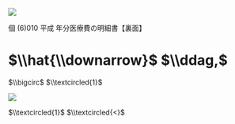 ![](https://www.nta.go.jp/tmp/4e9987ed-bd8a-46d4-b779-73ed96ee39a6/images/c87fa1d99902d9461be1d85b573d447daaa9d682386599df5f01a8e4cd5a88e3.jpg)

個 $(6)010$ 平成 年分医療費の明細書【裏面】

# $\\hat{\\downarrow}$ $\\ddag,$

$\\bigcirc$ $\\textcircled{1}$

![](https://www.nta.go.jp/tmp/4e9987ed-bd8a-46d4-b779-73ed96ee39a6/images/b141895673c674e69f7ab6770d9a4231bc64fc46059b96cbb8b726cae380e0ee.jpg)

$\\textcircled{1}$ $\\textcircled{<}$